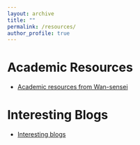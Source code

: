 ```yaml
---
layout: archive
title: ""
permalink: /resources/
author_profile: true
---
```


Academic Resources
======
* [Academic resources from Wan-sensei](https://wanweiwei07.github.io/resources/)


Interesting Blogs
======
* [Interesting blogs](https://sites.google.com/view/wangyan94/blog)

